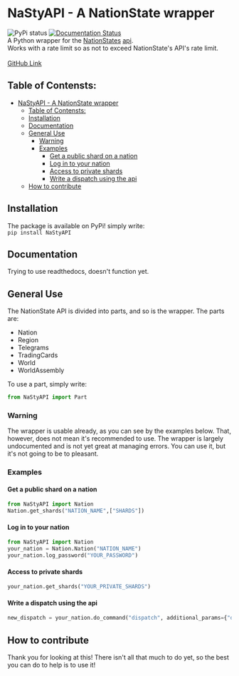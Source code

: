 # NaStyAPI - A NationState wrapper
![PyPi status](https://github.com/Nimi142/NaStyAPI/workflows/PyPi%20status/badge.svg)
[![Documentation Status](https://readthedocs.org/projects/nastyapi/badge/?version=latest)](https://nastyapi.readthedocs.io/en/latest/?badge=latest)
<br/>
A Python wrapper for the [NationStates](https://www.nationstates.net/) [api](https://www.nationstates.net/pages/api.html).<br/>
Works with a rate limit so as not to exceed NationState's API's rate limit.<br/>  
[GitHub Link](https://github.com/Nimi142/NaStyAPI)
## Table of Contensts:
- [NaStyAPI - A NationState wrapper](#nastyapi---a-nationstate-wrapper)
  - [Table of Contensts:](#table-of-contensts)
  - [Installation](#installation)
  - [Documentation](#documentation)
  - [General Use](#general-use)
    - [Warning](#warning)
    - [Examples](#examples)
      - [Get a public shard on a nation](#get-a-public-shard-on-a-nation)
      - [Log in to your nation](#log-in-to-your-nation)
      - [Access to private shards](#access-to-private-shards)
      - [Write a dispatch using the api](#write-a-dispatch-using-the-api)
  - [How to contribute](#how-to-contribute)

## Installation
The package is available on PyPi! simply write:<br/>
```pip install NaStyAPI```

## Documentation
Trying to use readthedocs, doesn't function yet.

## General Use
The NationState API is divided into parts, and so is the wrapper.
The parts are:

- Nation
- Region
- Telegrams
- TradingCards
- World
- WorldAssembly<br/>

To use a part, simply write:<br/>
```python
from NaStyAPI import Part
```
### Warning
The wrapper is usable already, as you can see by the examples below. That, however, does not mean it's recommended to use.
The wrapper is largely undocumented and is not yet great at managing errors. You can use it, but it's not going to be to pleasant.

### Examples
#### Get a public shard on a nation
```python
from NaStyAPI import Nation
Nation.get_shards("NATION_NAME",["SHARDS"])
```
#### Log in to your nation
```python
from NaStyAPI import Nation
your_nation = Nation.Nation("NATION_NAME")
your_nation.log_password("YOUR_PASSWORD")
```
#### Access to private shards
```python
your_nation.get_shards("YOUR_PRIVATE_SHARDS")
```
#### Write a dispatch using the api
```python
new_dispatch = your_nation.do_command("dispatch", additional_params={"dispatch": "add", "title": "YOUR POST TITLE", "text": "DISPATCH TEXT", "category": "CATEGORY_NUM", "subcategory": "SUBCATEGORY_NUM"})
```

## How to contribute
Thank you for looking at this!
There isn't all that much to do yet, so the best you can do to help is to use it!